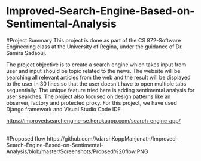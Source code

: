 # Improved-Search-Engine-Based-on-Sentimental-Analysis

#Project Summary
This project is done as part of the CS 872-Software Engineering class at the University of Regina, under the guidance of Dr. Samira Sadaoui.

The project objective is to create a search engine which takes input from user and input should be topic related to the news. 
The website will be searching all relevant articles from the web and the result will be displayed to the user in 30 lines so that the user doesn't have to open multiple tabs sequentially. The unique feature tried here is adding sentimental analysis for user searches. The project also focused on design patterns like an observer, factory and protected proxy. 
For this project, we have used Django framework and  Visual Studio Code IDE

https://improvedsearchengine-se.herokuapp.com/search_engine_app/

<br>
#Proposed flow
https://github.com/AdarshKoppManjunath/Improved-Search-Engine-Based-on-Sentimental-Analysis/blob/master/Screenshots/Propsed%20flow.PNG

